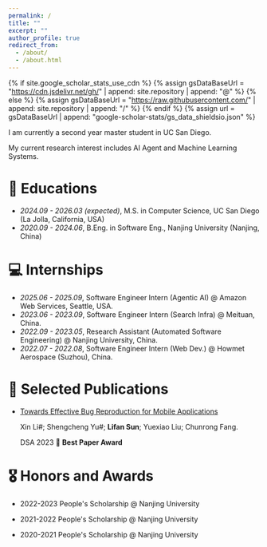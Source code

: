```yaml
---
permalink: /
title: ""
excerpt: ""
author_profile: true
redirect_from: 
  - /about/
  - /about.html
---
```


{% if site.google_scholar_stats_use_cdn %}
{% assign gsDataBaseUrl = "https://cdn.jsdelivr.net/gh/" | append: site.repository | append: "@" %}
{% else %}
{% assign gsDataBaseUrl = "https://raw.githubusercontent.com/" | append: site.repository | append: "/" %}
{% endif %}
{% assign url = gsDataBaseUrl | append: "google-scholar-stats/gs_data_shieldsio.json" %}

<span class='anchor' id='about-me'></span>

I am currently a second year master student in UC San Diego. 

My current research interest includes AI Agent and Machine Learning Systems. 

# 📖 Educations
- *2024.09 - 2026.03 (expected)*, M.S. in Computer Science, UC San Diego (La Jolla, California, USA)
- *2020.09 - 2024.06*, B.Eng. in Software Eng., Nanjing University  (Nanjing, China)

# 💻 Internships
- *2025.06 - 2025.09*, Software Engineer Intern (Agentic AI) @ Amazon Web Services, Seattle, USA.
- *2023.06 - 2023.09*, Software Engineer Intern (Search Infra) @ Meituan, China.
- *2022.09 - 2023.05*, Research Assistant (Automated Software Engineering) @ Nanjing University, China.
- *2022.07 - 2022.08*, Software Engineer Intern (Web Dev.) @ Howmet Aerospace (Suzhou), China.

# 📝 Selected Publications 

- [Towards Effective Bug Reproduction for Mobile Applications](https://ieeexplore.ieee.org/abstract/document/10314157)
  
  Xin Li#; Shengcheng Yu#; **Lifan Sun**; Yuexiao Liu; Chunrong Fang. 
  
  DSA 2023 🏅 **Best Paper Award**

# 🎖 Honors and Awards

- 2022-2023 People's Scholarship @ Nanjing University
  
- 2021-2022 People's Scholarship @ Nanjing University

- 2020-2021 People's Scholarship @ Nanjing University